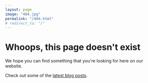 ```yaml
---
layout: page
image: "404.jpg"
permalink: "/404.html"
# redirect_to: "/"
---
```

# Whoops, this page doesn't exist

We hope you can find something that you're looking for here on our website. 

Check out some of the [latest blog posts](/).

